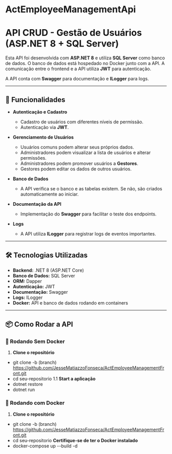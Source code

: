 # ActEmployeeManagementApi

# API CRUD - Gestão de Usuários (ASP.NET 8 + SQL Server)

Esta API foi desenvolvida com **ASP.NET 8** e utiliza **SQL Server** como banco de dados. O banco de dados está hospedado no Docker junto com a API. A comunicação entre o frontend e a API utiliza **JWT** para autenticação.  

A API conta com **Swagger** para documentação e **ILogger** para logs.

---

## 🚀 Funcionalidades

- **Autenticação e Cadastro**
  - Cadastro de usuários com diferentes níveis de permissão.
  - Autenticação via **JWT**.

- **Gerenciamento de Usuários**
  - Usuários comuns podem alterar seus próprios dados.
  - Administradores podem visualizar a lista de usuários e alterar permissões.
  - Administradores podem promover usuários a **Gestores**.
  - Gestores podem editar os dados de outros usuários.

- **Banco de Dados**
  - A API verifica se o banco e as tabelas existem. Se não, são criados automaticamente ao iniciar.

- **Documentação da API**
  - Implementação do **Swagger** para facilitar o teste dos endpoints.

- **Logs**
  - A API utiliza **ILogger** para registrar logs de eventos importantes.

---

## 🛠️ Tecnologias Utilizadas

- **Backend:** .NET 8 (ASP.NET Core)
- **Banco de Dados:** SQL Server
- **ORM:** Dapper
- **Autenticação:** JWT
- **Documentação:** Swagger
- **Logs:** ILogger
- **Docker:** API e banco de dados rodando em containers

---

## 📦 Como Rodar a API

### 🏃 Rodando Sem Docker

1. **Clone o repositório**  
  - git clone -b (branch) https://github.com/JesseMatiazzoFonseca/ActEmployeeManagementFront.git
  - cd seu-repositorio
1.1 **Start a aplicação** 
  - dotnet restore
  - dotnet run
     
### 🐳 Rodando com Docker
 1. **Clone o repositório**
  - git clone -b (branch) https://github.com/JesseMatiazzoFonseca/ActEmployeeManagementFront.git
  - cd seu-repositorio
**Certifique-se de ter o Docker instalado**
  - docker-compose up --build -d

